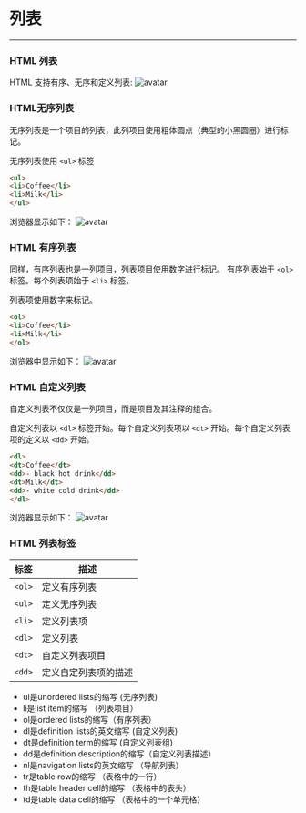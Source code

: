 # 列表
---

### HTML 列表
HTML 支持有序、无序和定义列表:
![avatar](https://hullis.github.io/tuchuang/vuepress/20210904111335757.png)

### HTML无序列表

无序列表是一个项目的列表，此列项目使用粗体圆点（典型的小黑圆圈）进行标记。

无序列表使用 `<ul>` 标签
```html
<ul>
<li>Coffee</li>
<li>Milk</li>
</ul>
```
浏览器显示如下：
![avatar](https://hullis.github.io/tuchuang/vuepress/20210904111425052.png)

### HTML 有序列表

同样，有序列表也是一列项目，列表项目使用数字进行标记。 有序列表始于 `<ol>` 标签。每个列表项始于 `<li>` 标签。

列表项使用数字来标记。
```html
<ol>
<li>Coffee</li>
<li>Milk</li>
</ol>
```
浏览器中显示如下：
![avatar](https://hullis.github.io/tuchuang/vuepress/20210904111649972.png)

### HTML 自定义列表

自定义列表不仅仅是一列项目，而是项目及其注释的组合。

自定义列表以 `<dl>` 标签开始。每个自定义列表项以 `<dt>` 开始。每个自定义列表项的定义以 `<dd>` 开始。
```html
<dl>
<dt>Coffee</dt>
<dd>- black hot drink</dd>
<dt>Milk</dt>
<dd>- white cold drink</dd>
</dl>
```
浏览器显示如下：
![avatar](https://hullis.github.io/tuchuang/vuepress/20210904111734332.png)

### HTML 列表标签
|标签		|描述									|
|----		|----									|
|`<ol>`	|定义有序列表					|
|`<ul>`	|定义无序列表					|
|`<li>`	|定义列表项						|
|`<dl>`	|定义列表							|
|`<dt>`	|自定义列表项目				|
|`<dd>`	|定义自定列表项的描述	|


- ul是unordered lists的缩写 (无序列表)
- li是list item的缩写 （列表项目）
- ol是ordered lists的缩写（有序列表）
- dl是definition lists的英文缩写 (自定义列表)
- dt是definition term的缩写 (自定义列表组)
- dd是definition description的缩写（自定义列表描述）
- nl是navigation lists的英文缩写 （导航列表）
- tr是table row的缩写 （表格中的一行）
- th是table header cell的缩写 （表格中的表头）
- td是table data cell的缩写 （表格中的一个单元格）